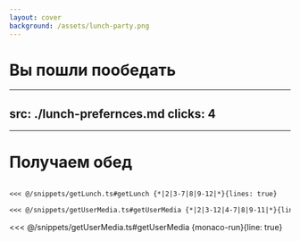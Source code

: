 ```yaml
---
layout: cover
background: /assets/lunch-party.png
---
```


# Вы пошли пообедать

<!-- 
Представим, вы хотите запустить сайт. Ой, то есть, пообедать. И, допустим, вы работаете из офиса. Вы собираете группой людей и решаете куда идти есть. В зависимости от предпочтений, вы 
 -->

--- 
src: ./lunch-prefernces.md
clicks: 4
---

---

# Получаем обед

<div class="switch-block" v-click.hide="13">

````md magic-move

<<< @/snippets/getLunch.ts#getLunch {*|2|3-7|8|9-12|*}{lines: true}

<<< @/snippets/getUserMedia.ts#getUserMedia {*|2|3-12|4-7|8|9-11|*}{line: true, at: '+2'}

````
</div>

<div class="switch-block" v-click="13">
<<< @/snippets/getUserMedia.ts#getUserMedia {monaco-run}{line: true}
</div>

<style>
  .switch-block.slidev-vclick-hidden {
    display: none;
  }
</style>

